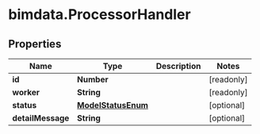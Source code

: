 # bimdata.ProcessorHandler

## Properties

Name | Type | Description | Notes
------------ | ------------- | ------------- | -------------
**id** | **Number** |  | [readonly] 
**worker** | **String** |  | [readonly] 
**status** | [**ModelStatusEnum**](ModelStatusEnum.md) |  | [optional] 
**detailMessage** | **String** |  | [optional] 


